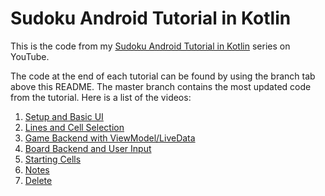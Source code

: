 # Sudoku Android Tutorial in Kotlin

This is the code from my [Sudoku Android Tutorial in Kotlin](https://www.youtube.com/playlist?list=PLJSII25WrAz72NhnBitybKMMX0_f1UEym) series on YouTube.

The code at the end of each tutorial can be found by using the branch tab above this README.
The master branch contains the most updated code from the tutorial. Here is a list of the videos:

1. [Setup and Basic UI](https://youtu.be/o6P05m0E9z4)
2. [Lines and Cell Selection](https://youtu.be/00QdlHuKGH8)
3. [Game Backend with ViewModel/LiveData](https://youtu.be/0_gtvFtZjQ8)
4. [Board Backend and User Input](https://youtu.be/LGemCgr-38o)
5. [Starting Cells](https://youtu.be/LlyM2ImoAaU)
6. [Notes](https://youtu.be/ltEwtbva_yA)
7. [Delete](https://youtu.be/-bf6YwCY_J0)
